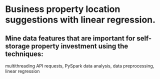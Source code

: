 # Business property location suggestions with linear regression.
## Mine data features that are important for self-storage property investment using the techniques:
multithreading API requests, PySpark data analysis, data preprocessing, linear regression




